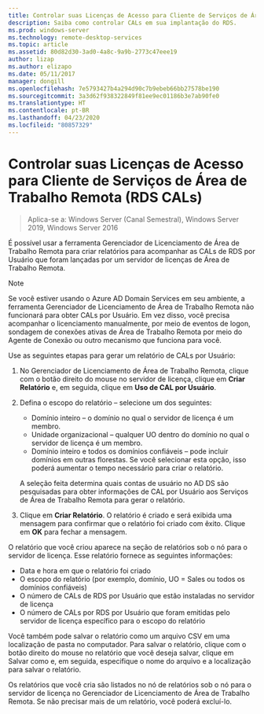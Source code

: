 ```yaml
---
title: Controlar suas Licenças de Acesso para Cliente de Serviços de Área de Trabalho Remota (RDS CALs)
description: Saiba como controlar CALs em sua implantação do RDS.
ms.prod: windows-server
ms.technology: remote-desktop-services
ms.topic: article
ms.assetid: 80d82d30-3ad0-4a8c-9a9b-2773c47eee19
author: lizap
ms.author: elizapo
ms.date: 05/11/2017
manager: dongill
ms.openlocfilehash: 7e5793427b4a294d90c7b9ebeb66bb27578be190
ms.sourcegitcommit: 3a3d62f938322849f81ee9ec01186b3e7ab90fe0
ms.translationtype: HT
ms.contentlocale: pt-BR
ms.lasthandoff: 04/23/2020
ms.locfileid: "80857329"
---
```

# <a name="track-your-remote-desktop-services-client-access-licenses-rds-cals"></a>Controlar suas Licenças de Acesso para Cliente de Serviços de Área de Trabalho Remota (RDS CALs)

>Aplica-se a: Windows Server (Canal Semestral), Windows Server 2019, Windows Server 2016

É possível usar a ferramenta Gerenciador de Licenciamento de Área de Trabalho Remota para criar relatórios para acompanhar as CALs de RDS por Usuário que foram lançadas por um servidor de licenças de Área de Trabalho Remota.

> [!NOTE]
>  Se você estiver usando o Azure AD Domain Services em seu ambiente, a ferramenta Gerenciador de Licenciamento de Área de Trabalho Remota não funcionará para obter CALs por Usuário. Em vez disso, você precisa acompanhar o licenciamento manualmente, por meio de eventos de logon, sondagem de conexões ativas de Área de Trabalho Remota por meio do Agente de Conexão ou outro mecanismo que funciona para você. 

Use as seguintes etapas para gerar um relatório de CALs por Usuário:

1. No Gerenciador de Licenciamento de Área de Trabalho Remota, clique com o botão direito do mouse no servidor de licença, clique em **Criar Relatório** e, em seguida, clique em **Uso de CAL por Usuário**.
2. Defina o escopo do relatório – selecione um dos seguintes:
   - Domínio inteiro – o domínio no qual o servidor de licença é um membro.
   - Unidade organizacional – qualquer UO dentro do domínio no qual o servidor de licença é um membro.
   - Domínio inteiro e todos os domínios confiáveis – pode incluir domínios em outras florestas. Se você selecionar esta opção, isso poderá aumentar o tempo necessário para criar o relatório.

   A seleção feita determina quais contas de usuário no AD DS são pesquisadas para obter informações de CAL por Usuário aos Serviços de Área de Trabalho Remota para gerar o relatório.
3. Clique em **Criar Relatório**. O relatório é criado e será exibida uma mensagem para confirmar que o relatório foi criado com êxito. Clique em **OK** para fechar a mensagem.

O relatório que você criou aparece na seção de relatórios sob o nó para o servidor de licença. Esse relatório fornece as seguintes informações:

- Data e hora em que o relatório foi criado
- O escopo do relatório (por exemplo, domínio, UO = Sales ou todos os domínios confiáveis)
- O número de CALs de RDS por Usuário que estão instaladas no servidor de licença
- O número de CALs por RDS por Usuário que foram emitidas pelo servidor de licença específico para o escopo do relatório

Você também pode salvar o relatório como um arquivo CSV em uma localização de pasta no computador. Para salvar o relatório, clique com o botão direito do mouse no relatório que você deseja salvar, clique em Salvar como e, em seguida, especifique o nome do arquivo e a localização para salvar o relatório.

Os relatórios que você cria são listados no nó de relatórios sob o nó para o servidor de licença no Gerenciador de Licenciamento de Área de Trabalho Remota. Se não precisar mais de um relatório, você poderá excluí-lo.
